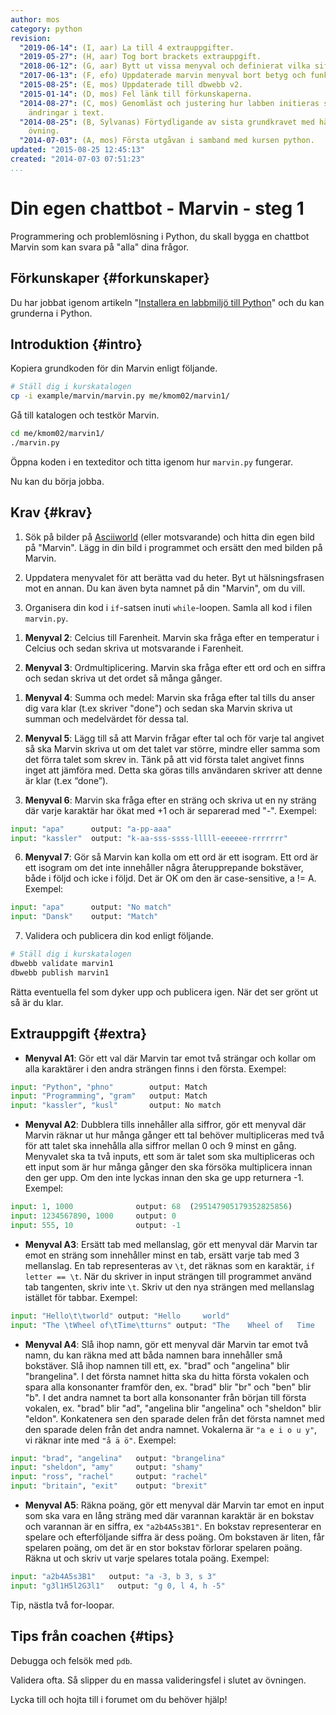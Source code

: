 ```yaml
---
author: mos
category: python
revision:
  "2019-06-14": (I, aar) La till 4 extrauppgifter.
  "2019-05-27": (H, aar) Tog bort brackets extrauppgift.
  "2018-06-12": (G, aar) Bytt ut vissa menyval och definierat vilka siffror valen är.
  "2017-06-13": (F, efo) Uppdaterade marvin menyval bort betyg och funktioner.
  "2015-08-25": (E, mos) Uppdaterade till dbwebb v2.
  "2015-01-14": (D, mos) Fel länk till förkunskaperna.
  "2014-08-27": (C, mos) Genomläst och justering hur labben initieras samt mindre
    ändringar i text.
  "2014-08-25": (B, Sylvanas) Förtydligande av sista grundkravet med hänvisning till
    övning.
  "2014-07-03": (A, mos) Första utgåvan i samband med kursen python.
updated: "2015-08-25 12:45:13"
created: "2014-07-03 07:51:23"
...
```

Din egen chattbot - Marvin - steg 1
==================================

Programmering och problemlösning i Python, du skall bygga en chattbot Marvin som kan svara på "alla" dina frågor.

<!--more-->



Förkunskaper {#forkunskaper}
-----------------------

Du har jobbat igenom artikeln "[Installera en labbmiljö till Python](kunskap/installera-en-labbmiljo-till-python)" och du kan grunderna i Python.



Introduktion {#intro}
-----------------------

Kopiera grundkoden för din Marvin enligt följande.

```bash
# Ställ dig i kurskatalogen
cp -i example/marvin/marvin.py me/kmom02/marvin1/
```

Gå till katalogen och testkör Marvin.

```bash
cd me/kmom02/marvin1/
./marvin.py
```

Öppna koden i en texteditor och titta igenom hur `marvin.py` fungerar.

Nu kan du börja jobba.



Krav {#krav}
-----------------------

1. Sök på bilder på [Asciiworld](http://www.asciiworld.com/) (eller motsvarande) och hitta din egen bild på "Marvin". Lägg in din bild i programmet och ersätt den med bilden på Marvin.

1. Uppdatera menyvalet för att berätta vad du heter. Byt ut hälsningsfrasen mot en annan. Du kan även byta namnet på din "Marvin", om du vill.

1. Organisera din kod i `if`-satsen inuti `while`-loopen. Samla all kod i filen `marvin.py`.

<!-- 1. **Menyval 2**: Ålder till sekunder. Marvin ska fråga efter din ålder och sedan skriva ut hur många sekunder du minst har levt. -->

<!-- 1. **Menyval 3**: Vikt på månen. Marvin ska fråga efter en vikt i kg och sedan skriva ut hur mycket den vikten skulle vara på månen. -->

<!-- 1. **Menyval 4**: Minuter till timmar. Marvin ska fråga efter antal minuter och sedan skriva ut hur många timmar och minuter det motsvarar. -->

1. **Menyval 2**: Celcius till Farenheit. Marvin ska fråga efter en temperatur i Celcius och sedan skriva ut motsvarande i Farenheit.

1. **Menyval 3**: Ordmultiplicering. Marvin ska fråga efter ett ord och en siffra och sedan skriva ut det ordet så många gånger.

<!-- 1. **Menyval 3**: Slumpmässiga tal. Marvin ska fråga efter min och max och sedan skriva ut 10 slumpmässiga tal mellan min och max. Dessa ska skrivas ut kommaseparerat på samma rad. Till exempel: `29, 34, 45, 43, 22, 34`. -->

1. **Menyval 4**: Summa och medel: Marvin ska fråga efter tal tills du anser dig vara klar (t.ex skriver "done") och sedan ska Marvin skriva ut summan och medelvärdet för dessa tal.

1. **Menyval 5**: Lägg till så att Marvin frågar efter tal och för varje tal angivet så ska Marvin skriva ut om det talet var större, mindre eller samma som det förra talet som skrev in. Tänk på att vid första talet angivet finns inget att jämföra med. Detta ska göras tills användaren skriver att denne är klar (t.ex “done”).

1. **Menyval 6**: Marvin ska fråga efter en sträng och skriva ut en ny sträng där varje karaktär har ökat med +1 och är separerad med "-". Exempel:
```python
input: "apa"      output: "a-pp-aaa"
input: "kassler"  output: "k-aa-sss-ssss-lllll-eeeeee-rrrrrrr"
```

6. **Menyval 7**: Gör så Marvin kan kolla om ett ord är ett isogram. Ett ord är ett isogram om det inte innehåller några återupprepande bokstäver, både i följd och icke i följd. Det är OK om den är case-sensitive, a != A. Exempel:
```python
input: "apa"      output: "No match"
input: "Dansk"    output: "Match"
```

7. Validera och publicera din kod enligt följande.

<!-- 1. Menyval: Poäng till betyg. Marvin ska fråga efter maxpoäng samt dina poäng och sedan ska Marvin skriva ut vilket betyg dina poäng motsvarade. Kika på övning 3.3 i boken [Python for Informatics](kunskap/boken-python-for-informatics-exploring-information). -->



```bash
# Ställ dig i kurskatalogen
dbwebb validate marvin1
dbwebb publish marvin1
```

Rätta eventuella fel som dyker upp och publicera igen. När det ser grönt ut så är du klar.



Extrauppgift {#extra}
-----------------------
* **Menyval A1**: Gör ett val där Marvin tar emot två strängar och kollar om alla karaktärer i den andra strängen finns i den första. Exempel:
```python
input: "Python", "phno"        output: Match
input: "Programming", "gram"   output: Match
input: "kassler", "kusl"       output: No match
```

* **Menyval A2**: Dubblera tills innehåller alla siffror, gör ett menyval där Marvin räknar ut hur många gånger ett tal behöver multipliceras med två för att talet ska innehålla alla siffror mellan 0 och 9 minst en gång. Menyvalet ska ta två inputs, ett som är talet som ska multipliceras och ett input som är hur många gånger den ska försöka multiplicera innan den ger upp. Om den inte lyckas innan den ska ge upp returnera -1. Exempel:
```python
input: 1, 1000              output: 68  (295147905179352825856)
input: 1234567890, 1000     output: 0
input: 555, 10              output: -1
```

* **Menyval A3**: Ersätt tab med mellanslag, gör ett menyval där Marvin tar emot en sträng som innehåller minst en tab, ersätt varje tab med 3 mellanslag. En tab representeras av `\t`, det räknas som en karaktär, `if letter == \t`. När du skriver in input strängen till programmet använd tab tangenten, skriv inte `\t`. Skriv ut den nya strängen med mellanslag istället för tabbar. Exempel:
```python
input: "Hello\t\tworld" output: "Hello     world"
input: "The \tWheel of\tTime\tturns" output: "The    Wheel of   Time   turns"
```

* **Menyval A4**: Slå ihop namn, gör ett menyval där Marvin tar emot två namn, du kan räkna med att båda namnen bara innehåller små bokstäver. Slå ihop namnen till ett, ex. "brad" och "angelina" blir "brangelina". I det första namnet hitta ska du hitta första vokalen och spara alla konsonanter framför den, ex. "brad" blir "br" och "ben" blir "b". I det andra namnet ta bort alla konsonanter från början till första vokalen, ex. "brad" blir "ad", "angelina blir "angelina" och "sheldon" blir "eldon". Konkatenera sen den sparade delen från det första namnet med den sparade delen från det andra namnet. Vokalerna är `"a e i o u y"`, vi räknar inte med `"å ä ö"`. Exempel:
```python
input: "brad", "angelina"   output: "brangelina"
input: "sheldon", "amy"     output: "shamy"
input: "ross", "rachel"     output: "rachel"
input: "britain", "exit"    output: "brexit"
```

* **Menyval A5**: Räkna poäng, gör ett menyval där Marvin tar emot en input som ska vara en lång sträng med där varannan karaktär är en bokstav och varannan är en siffra, ex `"a2b4A5s3B1"`. En bokstav representerar en spelare och efterföljande siffra är dess poäng. Om bokstaven är liten, får spelaren poäng, om det är en stor bokstav förlorar spelaren poäng. Räkna ut och skriv ut varje spelares totala poäng. Exempel:
```python
input: "a2b4A5s3B1"   output: "a -3, b 3, s 3"
input: "g3l1H5l2G3l1"   output: "g 0, l 4, h -5"
```
Tip, nästla två for-loopar.


Tips från coachen {#tips}
-----------------------

Debugga och felsök med `pdb`.

Validera ofta. Så slipper du en massa valideringsfel i slutet av övningen.

Lycka till och hojta till i forumet om du behöver hjälp!
